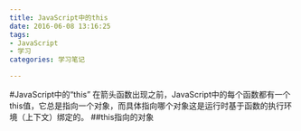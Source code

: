 ```yaml
---
title: JavaScript中的this
date: 2016-06-08 13:16:25
tags: 
- JavaScript
- 学习
categories: 学习笔记

---
```

#JavaScript中的“this”
在箭头函数出现之前，JavaScript中的每个函数都有一个this值，它总是指向一个对象，而具体指向哪个对象这是运行时基于函数的执行环境（上下文）绑定的。<!-- more -->
##this指向的对象

